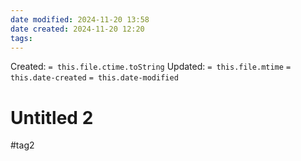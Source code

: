 ```yaml
---
date modified: 2024-11-20 13:58
date created: 2024-11-20 12:20
tags: 
---
```

Created:  `= this.file.ctime.toString`
Updated: `= this.file.mtime`
`= this.date-created`
`= this.date-modified`


# Untitled 2


#tag2 
